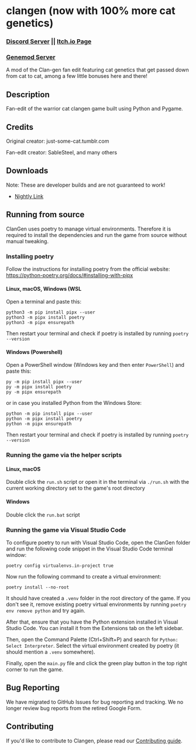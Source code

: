 # clangen (now with 100% more cat genetics)

### [Discord Server](https://discord.gg/rnFQqyPZ7K) || [Itch.io Page](https://sablesteel.itch.io/clan-gen-fan-edit)
### [Genemod Server](https://discord.gg/t6XqgQ46Jx)

A mod of the Clan-gen fan edit featuring cat genetics that get passed down from cat to cat, among a few little bonuses here and there!

## Description
Fan-edit of the warrior cat clangen game built using Python and Pygame.

## Credits
Original creator: just-some-cat.tumblr.com

Fan-edit creator: SableSteel, and many others

## Downloads
Note: These are developer builds and are not guaranteed to work!
- [Nightly Link](https://nightly.link/Chinch-Bug/clangen-genemod/workflows/build/modded)

## Running from source
ClanGen uses poetry to manage virtual environments. Therefore it is required to install the dependencies and run the game from source without manual tweaking.

### Installing poetry
Follow the instructions for installing poetry from the official website: https://python-poetry.org/docs/#installing-with-pipx

#### Linux, macOS, Windows (WSL
Open a terminal and paste this:
```
python3 -m pip install pipx --user
python3 -m pipx install poetry
python3 -m pipx ensurepath
```
Then restart your terminal and check if poetry is installed by running `poetry --version`

#### Windows (Powershell)
Open a PowerShell window (Windows key and then enter `PowerShell`) and paste this:
```
py -m pip install pipx --user
py -m pipx install poetry
py -m pipx ensurepath
```
or in case you installed Python from the Windows Store:
```
python -m pip install pipx --user
python -m pipx install poetry
python -m pipx ensurepath
```
Then restart your terminal and check if poetry is installed by running `poetry --version`

### Running the game via the helper scripts
#### Linux, macOS
Double click the `run.sh` script or open it in the terminal via `./run.sh` with the current working directory set to the game's root directory

#### Windows
Double click the `run.bat` script

### Running the game via Visual Studio Code
To configure poetry to run with Visual Studio Code, open the ClanGen folder and run the following code snippet in the Visual Studio Code terminal window:
```
poetry config virtualenvs.in-project true
```

Now run the following command to create a virtual environment:
```
poetry install --no-root
```

It should have created a `.venv` folder in the root directory of the game.
If you don't see it, remove existing poetry virtual environments by running `poetry env remove python` and try again.

After that, ensure that you have the Python extension installed in Visual Studio Code. You can install it from the Extensions tab on the left sidebar.

Then, open the Command Palette (Ctrl+Shift+P) and search for `Python: Select Interpreter`. Select the virtual environment created by poetry (it should mention a `.venv` somewhere).

Finally, open the `main.py` file and click the green play button in the top right corner to run the game.


## Bug Reporting
We have migrated to GitHub Issues for bug reporting and tracking. We no longer review bug reports from the retired Google Form.

## Contributing
If you'd like to contribute to Clangen, please read our [Contributing guide](https://github.com/ClanGenOfficial/clangen/blob/development/CONTRIBUTING.md).